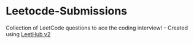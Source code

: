 # Leetocde-Submissions
Collection of LeetCode questions to ace the coding interview! - Created using [LeetHub v2](https://github.com/arunbhardwaj/LeetHub-2.0)

